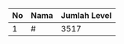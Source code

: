 | No | Nama            | Jumlah Level |
|----|-----------------|--------------|
| 1  | #    |    3517        |
